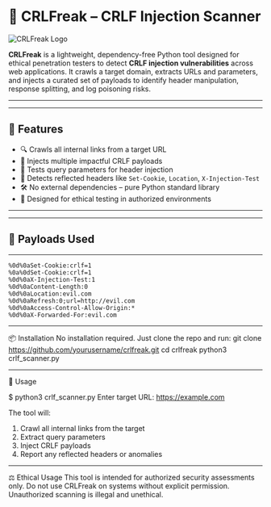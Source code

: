 # 🧨 CRLFreak – CRLF Injection Scanner

![CRLFreak Logo](https://your-logo-url.com/logo.png) <!-- Replace with your actual logo URL -->

**CRLFreak** is a lightweight, dependency-free Python tool designed for ethical penetration testers to detect **CRLF injection vulnerabilities** across web applications. It crawls a target domain, extracts URLs and parameters, and injects a curated set of payloads to identify header manipulation, response splitting, and log poisoning risks.

---
_____________________________________________________________________________________________________________________________

## 🚀 Features

- 🔍 Crawls all internal links from a target URL
- 🧪 Injects multiple impactful CRLF payloads
- 📡 Tests query parameters for header injection
- 🧾 Detects reflected headers like `Set-Cookie`, `Location`, `X-Injection-Test`
- 🛠️ No external dependencies – pure Python standard library
- 🧠 Designed for ethical testing in authorized environments

---
_____________________________________________________________________________________________________________________________

## 🧪 Payloads Used
_____________________________________________________________________________________________________________________________

```plaintext
%0d%0aSet-Cookie:crlf=1
%0a%0dSet-Cookie:crlf=1
%0d%0aX-Injection-Test:1
%0d%0aContent-Length:0
%0d%0aLocation:evil.com
%0d%0aRefresh:0;url=http://evil.com
%0d%0aAccess-Control-Allow-Origin:*
%0d%0aX-Forwarded-For:evil.com
````
_____________________________________________________________________________________________________________________________

📦 Installation
No installation required. Just clone the repo and run:
git clone https://github.com/yourusername/crlfreak.git
cd crlfreak
python3 crlf_scanner.py
_____________________________________________________________________________________________________________________________

🧭 Usage

$ python3 crlf_scanner.py
Enter target URL: https://example.com

The tool will:
1) Crawl all internal links from the target
2) Extract query parameters
3) Inject CRLF payloads
4) Report any reflected headers or anomalies

_____________________________________________________________________________________________________________________________
⚖️ Ethical Usage
This tool is intended for authorized security assessments only. Do not use CRLFreak on systems without explicit permission. Unauthorized scanning is illegal and unethical.
